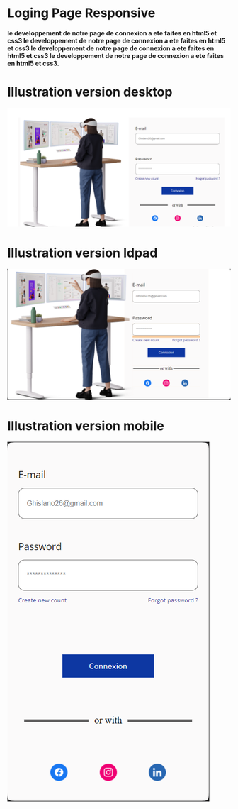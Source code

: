 # Loging Page Responsive

#### le developpement de notre page de connexion a ete faites en html5 et css3 le developpement de notre page de connexion a ete faites en html5 et css3 le developpement de notre page de connexion a ete faites en html5 et css3 le developpement de notre page de connexion a ete faites en html5 et css3.

# Illustration version desktop

<img src="asstes/illustration/Capture.PNG" alt="">

# Illustration version Idpad

<img src="asstes/illustration/idpad.PNG" alt="">


# Illustration version mobile

<img src="asstes/illustration/mobile.PNG" alt="">

